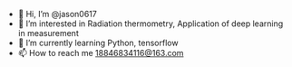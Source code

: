 - 👋 Hi, I’m @jason0617
- 👀 I’m interested in Radiation thermometry, Application of deep learning in measurement
- 🌱 I’m currently learning Python, tensorflow
- 📫 How to reach me 18846834116@163.com

<!---
jason0617/jason0617 is a ✨ special ✨ repository because its `README.md` (this file) appears on your GitHub profile.
You can click the Preview link to take a look at your changes.
--->
